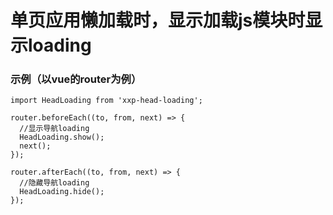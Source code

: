 # 单页应用懒加载时，显示加载js模块时显示loading

### 示例（以vue的router为例）
```
import HeadLoading from 'xxp-head-loading';

router.beforeEach((to, from, next) => {
  //显示导航loading
  HeadLoading.show();
  next();
});

router.afterEach((to, from, next) => {
  //隐藏导航loading
  HeadLoading.hide();
});
```
